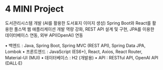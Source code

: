 # 4 MINI Project
도서관리시스템 개발
(AI를 활용한 도서표지 이미지 생성)
Spring Boot와 React를 활용한 풀스택 웹 애플리케이션 개발 역량 강화,
REST API 설계 및 구현, JPA를 이용한 데이터베이스 연동, 외부 API(OpenAI) 연동

• 백엔드 : Java, Spring Boot, Spring MVC (REST API), Spring Data JPA, Lombok
• 프론트엔드 : JavaScript (ES6+), React, Axios, React Router, Material-UI (MUI)
• 데이터베이스 : H2 (개발용)
• API : RESTful API, OpenAI API (DALL·E)
